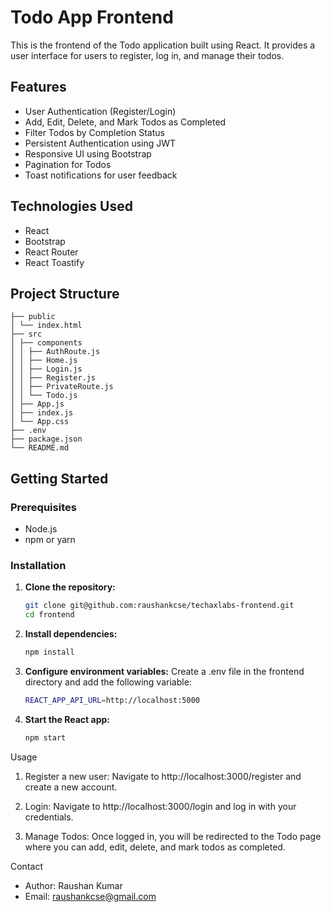 # Todo App Frontend

This is the frontend of the Todo application built using React. It provides a user interface for users to register, log in, and manage their todos.

## Features

- User Authentication (Register/Login)
- Add, Edit, Delete, and Mark Todos as Completed
- Filter Todos by Completion Status
- Persistent Authentication using JWT
- Responsive UI using Bootstrap
- Pagination for Todos
- Toast notifications for user feedback

## Technologies Used

- React
- Bootstrap
- React Router
- React Toastify

## Project Structure
  ```
  ├── public
  │ └── index.html
  ├── src
  │ ├── components
  │ │ ├── AuthRoute.js
  │ │ ├── Home.js
  │ │ ├── Login.js
  │ │ ├── Register.js
  │ │ ├── PrivateRoute.js
  │ │ └── Todo.js
  │ ├── App.js
  │ ├── index.js
  │ └── App.css
  ├── .env
  ├── package.json
  └── README.md
  ```



## Getting Started

### Prerequisites

- Node.js
- npm or yarn

### Installation

1. **Clone the repository:**
   ```bash
   git clone git@github.com:raushankcse/techaxlabs-frontend.git
   cd frontend

2. **Install dependencies:**
   ```bash
   npm install

3. **Configure environment variables:**
  Create a .env file in the frontend directory and add the following variable:

   ```bash
   REACT_APP_API_URL=http://localhost:5000

4. **Start the React app:**
   ```bash
   npm start


Usage
 1.  Register a new user:
    Navigate to http://localhost:3000/register and create a new account.

 2. Login:
    Navigate to http://localhost:3000/login and log in with your credentials.

 3. Manage Todos:
    Once logged in, you will be redirected to the Todo page where you can add, edit, delete, and mark todos as completed.


Contact
- Author: Raushan Kumar
- Email: raushankcse@gmail.com